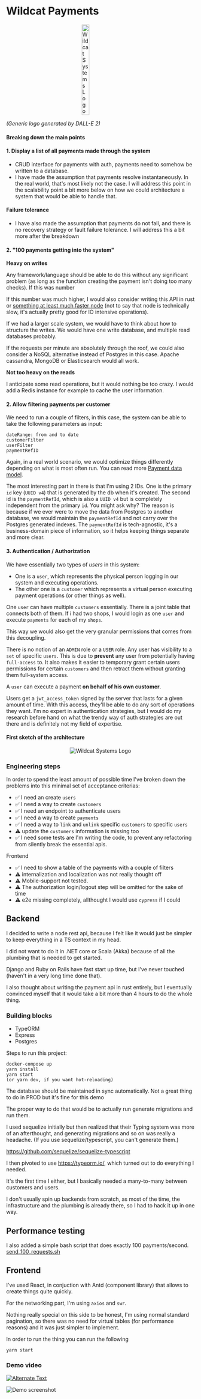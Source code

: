 # Wildcat Payments

<div style="display: flex; justify-content: center;">
	<img src="./wild-cat.png" alt="Wildcat Systems Logo" style="width: 20%; height: auto;">
</div>

_(Generic logo generated by DALL-E 2)_

#### Breaking down the main points

#### 1. Display a list of all payments made through the system

- CRUD interface for payments with auth, payments need to somehow be written to a database.
- I have made the assumption that payments resolve instantaneously. In the real world, that's most likely not the case. I will address this point in the scalability point a bit more below on how we could architecture a system that would be able to handle that.

#### Failure tolerance

- I have also made the assumption that payments do not fail, and there is no recovery strategy or fault failure tolerance. I will address this a bit more after the breakdown

#### 2. "100 payments getting into the system"

**Heavy on writes**

Any framework/language should be able to do this without any significant problem (as long as the function creating the payment isn't doing too many checks). If this was number

If this number was much higher, I would also consider writing this API in rust or [something at least much faster node](https://tokio.rs/) (not to say that node is technically slow, it's actually pretty good for IO intensive operations).

If we had a larger scale system, we would have to think about how to structure the writes. We would have one write database, and multiple read databases probably.

If the requests per minute are absolutely through the roof, we could also consider a NoSQL alternative instead of Postgres in this case. Apache cassandra, MongoDB or Elasticsearch would all work.

**Not too heavy on the reads**

I anticipate some read operations, but it would nothing be too crazy. I would add a Redis instance for example to cache the user information.

#### 2. Allow filtering payments per customer

We need to run a couple of filters, in this case, the system can be able to take the following parameters as input:

```
dateRange: from and to date
customerFilter
userFilter
paymentRefID
```

Again, in a real world scenario, we would optimize things differently depending on what is most often run. You can read more [Payment data model](./backend/src/entity/Payment.ts).

The most interesting part in there is that I'm using 2 IDs. One is the primary `id` key (`UUID v4`) that is generated by the db when it's created.
The second id is the `paymentRefId`, which is also a `UUID v4` but is completely independent from the primary `id`. You might ask why? The reason is because if we ever were to move the data from Postgres to another database, we would maintain the `paymentRefId` and not carry over the Postgres generated indexes. The `paymentRefId` is tech-agnostic, it's a business-domain piece of information, so it helps keeping things separate and more clear.

#### 3. Authentication / Authorization

We have essentially two types of _users_ in this system:

- One is a `user`, which represents the physical person logging in our system and executing operations.
- The other one is a `customer` which represents a virtual person executing payment operations (or other things as well).

One `user` can have multiple `customers` essentially.
There is a joint table that connects both of them. If i had two shops, I would login as one `user` and execute `payments` for each of my `shops`.

This way we would also get the very granular permissions that comes from this decoupling.

There is no notion of an `ADMIN` role or a `USER` role. Any user has visibility to a `set` of specific `users`. This is due to **prevent** any user from potentially having `full-access` to. It also makes it easier to temporary grant certain users permissions for certain `customers` and then retract them without granting them full-system access.

A `user` can execute a payment **on behalf of his own customer**.

Users get a `jwt_access_token` signed by the server that lasts for a given amount of time. With this access, they'll be able to do any sort of operations they want.
I'm no expert in authentication strategies, but I would do my research before hand on what the trendy way of auth strategies are out there and is definitely not my field of expertise.

#### First sketch of the architecture

<div style="display: flex; justify-content: center;">
	<img src="./Wild payments.drawio.png" alt="Wildcat Systems Logo" >
</div>

### Engineering steps

In order to spend the least amount of possible time I've broken down the problems into this minimal set of acceptance criterias:

- ✅ I need an create `users`
- ✅ I need a way to create `customers`
- ✅ I need an endpoint to authenticate users
- ✅ I need a way to create `payments`
- ✅ I need a way to `link` and `unlink` specific `customers` to specific `users`
- ⚠️ update the `customers` information is missing too
- ✅ I need some tests are I'm writing the code, to prevent any refactoring from silently break the essential apis.

Frontend

- ✅ I need to show a table of the payments with a couple of filters
- ⚠️ internalization and localization was not really thought off
- ⚠️ Mobile-support not tested.
- ⚠️ The authorization login/logout step will be omitted for the sake of time
- ⚠️ e2e missing completely, allthought I would use `cypress` if I could

## Backend

I decided to write a node rest api, because I felt like it would just be simpler to keep everything in a TS context in my head.

I did not want to do it in .NET core or Scala (Akka) because of all the plumbing that is needed to get started.

Django and Ruby on Rails have fast start up time, but I've never touched (haven't in a very long time done that).

I also thought about writing the payment api in rust entirely, but I eventually convinced myself that it would take a bit more than 4 hours to do the whole thing.

### Building blocks

- TypeORM
- Express
- Postgres

Steps to run this project:

```
docker-compose up
yarn install
yarn start
(or yarn dev, if you want hot-reloading)
```

The database should be maintained in sync automatically. Not a great thing to do in PROD but it's fine for this demo

The proper way to do that would be to actually run generate migrations and run them.

I used sequelize initially but then realized that their Typing system was more of an afterthought, and generating migrations and so on was really a headache. (If you use sequelize/typescript, you can't generate them.)

https://github.com/sequelize/sequelize-typescript

I then pivoted to use https://typeorm.io/, which turned out to do everything I needed.

It's the first time I either, but I basically needed a many-to-many between customers and users.

I don't usually spin up backends from scratch, as most of the time, the infrastructure and the plumbing is already there, so I had to hack it up in one way.

## Performance testing

I also added a simple bash script that does exactly 100 payments/second.
[send_100_requests.sh](./send_100_requests.sh)

## Frontend

I've used React, in conjuction with Antd (component library) that allows to create things quite quickly.

For the networking part, I'm using `axios` and `swr`.

Nothing really special on this side to be honest, I'm using normal standard pagination, so there was no need for virtual tables (for performance reasons) and it was just simpler to implement.

In order to run the thing you can run the following

```
yarn start
```

### Demo video

<a href="https://streamable.com/e/b4o09l" title="Link Title"><img src="https://streamable.com/e/b4o09l" alt="Alternate Text" /></a>

![Demo screenshot](screen.png)
